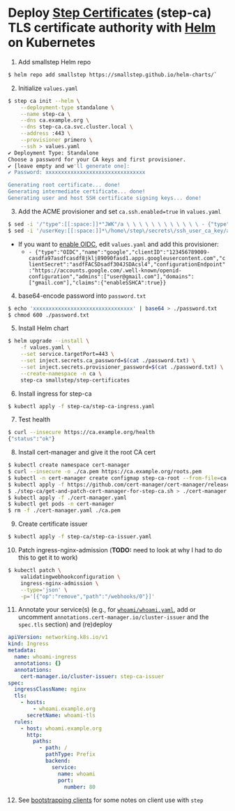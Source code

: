 # Deploy [Step Certificates](https://github.com/smallstep/helm-charts/blob/master/step-certificates/README.md) (step-ca) TLS certificate authority with [Helm](https://github.com/smallstep/helm-charts) on Kubernetes

1. Add smallstep Helm repo
```bash
$ helm repo add smallstep https://smallstep.github.io/helm-charts/`
```
2. Initialize `values.yaml`
```bash
$ step ca init --helm \
    --deployment-type standalone \
    --name step-ca \
    --dns ca.example.org \
    --dns step-ca.ca.svc.cluster.local \
    --address :443 \
    --provisioner primero \
    --ssh > values.yaml
✔ Deployment Type: Standalone
Choose a password for your CA keys and first provisioner.
✔ [leave empty and we'll generate one]: 
✔ Password: xxxxxxxxxxxxxxxxxxxxxxxxxxxxxxxx

Generating root certificate... done!
Generating intermediate certificate... done!
Generating user and host SSH certificate signing keys... done!
```
3. Add the ACME provisioner and set `ca.ssh.enabled=true` in `values.yaml`
```bash
$ sed -i '/"type":[[:space:]]*"JWK"/a \ \ \ \ \ \ \ \ \ \ \ \ - {"type":"ACME","name":"acme"}' values.yaml
$ sed -i '/userKey:[[:space:]]*\/home\/step\/secrets\/ssh_user_ca_key/a \ \ \ \ \ \ \ \ \ \ enabled: true' values.yaml
```
  * If you want to [enable OIDC](https://github.com/mmguero/docker/tree/master/step-ca#oidcoauth), edit `values.yaml` and add this provisioner:
    * `- {"type":"OIDC","name":"google","clientID":"123456789009-casdfa97asdfcasdf8jklj89090fasd1.apps.googleusercontent.com","clientSecret":"asdfFACSDsadf304JSDAcsl4","configurationEndpoint":"https://accounts.google.com/.well-known/openid-configuration","admins":["user@gmail.com"],"domains":["gmail.com"],"claims":{"enableSSHCA":true}}`
4. base64-encode password into `password.txt`
```bash
$ echo 'xxxxxxxxxxxxxxxxxxxxxxxxxxxxxxxx' | base64 > ./password.txt
$ chmod 600 ./password.txt
```
5. Install Helm chart
```bash
$ helm upgrade --install \
    -f values.yaml \
    --set service.targetPort=443 \
    --set inject.secrets.ca_password=$(cat ./password.txt) \
    --set inject.secrets.provisioner_password=$(cat ./password.txt) \
    --create-namespace -n ca \
    step-ca smallstep/step-certificates
```
6. Install ingress for step-ca
```bash
$ kubectl apply -f step-ca/step-ca-ingress.yaml
```
7. Test health
```bash
$ curl --insecure https://ca.example.org/health
{"status":"ok"}
```
8. Install cert-manager and give it the root CA cert
```bash
$ kubectl create namespace cert-manager
$ curl --insecure -o ./ca.pem https://ca.example.org/roots.pem
$ kubectl -n cert-manager create configmap step-ca-root --from-file=ca.crt=ca.pem
$ kubectl apply -f https://github.com/cert-manager/cert-manager/releases/latest/download/cert-manager.crds.yaml
$ ./step-ca/get-and-patch-cert-manager-for-step-ca.sh > ./cert-manager.yaml
$ kubectl apply -f ./cert-manager.yaml
$ kubectl get pods -n cert-manager
$ rm -f ./cert-manager.yaml ./ca.pem
```
9. Create certificate issuer
```bash
$ kubectl apply -f step-ca/step-ca-issuer.yaml
```
10. Patch ingress-nginx-admission (**TODO:** need to look at why I had to do this to get it to work)
```bash
$ kubectl patch \
    validatingwebhookconfiguration \
    ingress-nginx-admission \
    --type='json' \
    -p='[{"op":"remove","path":"/webhooks/0"}]'
```
11. Annotate your service(s) (e.g., for [`whoami/whoami.yaml`](whoami/whoami.yaml), add or uncomment `annotations.cert-manager.io/cluster-issuer`  and the `spec.tls` section) and (re)deploy
```yaml
apiVersion: networking.k8s.io/v1
kind: Ingress
metadata:
  name: whoami-ingress
  annotations: {}
  annotations:
    cert-manager.io/cluster-issuer: step-ca-issuer
spec:
  ingressClassName: nginx
  tls:
    - hosts:
        - whoami.example.org
      secretName: whoami-tls
  rules:
    - host: whoami.example.org
      http:
        paths:
          - path: /
            pathType: Prefix
            backend:
              service:
                name: whoami
                port:
                  number: 80
```
12. See [bootstrapping clients](https://github.com/mmguero/docker/tree/master/step-ca#bootstrapping-clients) for some notes on client use with `step`